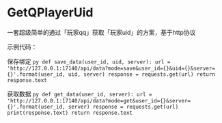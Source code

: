 # GetQPlayerUid
一套超级简单的通过「玩家qq」获取「玩家uid」的方案，基于http协议

示例代码：

保存绑定
`py
def save_data(user_id, uid, server):
  url = 'http://127.0.0.1:17140/api/data?mode=save&user_id={}&uid={}&server={}'.format(user_id, uid, server)
  response = requests.get(url)
  return response.text`
  
获取数据
`py
def get_data(user_id, server):
  url = 'http://127.0.0.1:17140/api/data?mode=get&user_id={}&server={}'.format(user_id, server)
  response = requests.get(url)
  print(response.text)
  return response.text`

